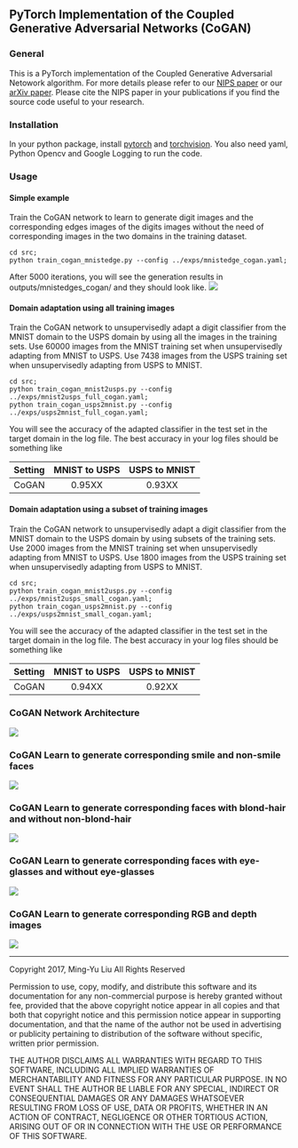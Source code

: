 ## PyTorch Implementation of the Coupled Generative Adversarial Networks (CoGAN)
### General
This is a PyTorch implementation of the Coupled Generative Adversarial Netowork algorithm. For more details please refer to our [NIPS paper](https://papers.nips.cc/paper/6544-coupled-generative-adversarial-networks.pdf) or our [arXiv paper](https://arxiv.org/abs/1606.07536). Please cite the NIPS paper in your publications if you find the source code useful to your research.


### Installation
In your python package, install [pytorch](https://github.com/pytorch/pytorch) and [torchvision](https://github.com/pytorch/vision). You also need yaml, Python Opencv and Google Logging to run the code.


### Usage
#### Simple example

Train the CoGAN network to learn to generate digit images and the corresponding edges images of the digits images without the need of corresponding images in the two domains in the training dataset.
```
cd src;
python train_cogan_mnistedge.py --config ../exps/mnistedge_cogan.yaml;
```
After 5000 iterations, you will see the generation results in outputs/mnistedges_cogan/ and they should look like.
![](https://github.com/mingyuliutw/CoGAN_PyTorch/blob/master/outputs/mnistedge_cogan/mnistedge_cogan_gen_00005000.jpg)


#### Domain adaptation using all training images

Train the CoGAN network to unsupervisedly adapt a digit classifier from the MNIST domain to the USPS domain by using all the images in the training sets. Use 60000 images from the MNIST training set when unsupervisedly adapting from MNIST to USPS. Use 7438 images from the USPS training set when unsupervisedly adapting from USPS to MNIST. 
```
cd src;
python train_cogan_mnist2usps.py --config ../exps/mnist2usps_full_cogan.yaml;
python train_cogan_usps2mnist.py --config ../exps/usps2mnist_full_cogan.yaml;
```
You will see the accuracy of the adapted classifier in the test set in the target domain in the log file. The best accuracy in your log files should be something like

| Setting | MNIST to USPS | USPS to MNIST |
| ------- |:-------------:|:-------------:|
| CoGAN   | 0.95XX        | 0.93XX        |


#### Domain adaptation using a subset of training images

Train the CoGAN network to unsupervisedly adapt a digit classifier from the MNIST domain to the USPS domain by using subsets of the training sets. Use 2000 images from the MNIST training set when unsupervisedly adapting from MNIST to USPS. Use 1800 images from the USPS training set when unsupervisedly adapting from USPS to MNIST. 
```
cd src;
python train_cogan_mnist2usps.py --config ../exps/mnist2usps_small_cogan.yaml;
python train_cogan_usps2mnist.py --config ../exps/usps2mnist_small_cogan.yaml;
```
You will see the accuracy of the adapted classifier in the test set in the target domain in the log file. The best accuracy in your log files should be something like

| Setting | MNIST to USPS | USPS to MNIST |
| ------- |:-------------:|:-------------:|
| CoGAN   | 0.94XX        | 0.92XX        |


### CoGAN Network Architecture

![](https://github.com/mingyuliutw/CoGAN_PyTorch/blob/master/images/overview_landscape_very_tight.jpg)

### CoGAN Learn to generate corresponding smile and non-smile faces

![](https://github.com/mingyuliutw/CoGAN_PyTorch/blob/master/images/result_face_smiling_small.jpg)

### CoGAN Learn to generate corresponding faces with blond-hair and without non-blond-hair

![](https://github.com/mingyuliutw/CoGAN_PyTorch/blob/master/images/result_face_blondhair_small.jpg)

### CoGAN Learn to generate corresponding faces with eye-glasses and without eye-glasses

![](https://github.com/mingyuliutw/CoGAN_PyTorch/blob/master/images/result_face_eyeglasses_small.jpg)

### CoGAN Learn to generate corresponding RGB and depth images

![](https://github.com/mingyuliutw/CoGAN_PyTorch/blob/master/images/result_nyu_small.jpg)

---

Copyright 2017, Ming-Yu Liu
All Rights Reserved

Permission to use, copy, modify, and distribute this software and its documentation for any non-commercial purpose is hereby granted without fee, provided that the above copyright notice appear in all copies and that both that copyright notice and this permission notice appear in supporting documentation, and that the name of the author not be used in advertising or publicity pertaining to distribution of the software without specific, written prior permission.

THE AUTHOR DISCLAIMS ALL WARRANTIES WITH REGARD TO THIS SOFTWARE, INCLUDING ALL IMPLIED WARRANTIES OF MERCHANTABILITY AND FITNESS FOR ANY PARTICULAR PURPOSE. IN NO EVENT SHALL THE AUTHOR BE LIABLE FOR ANY SPECIAL, INDIRECT OR CONSEQUENTIAL DAMAGES OR ANY DAMAGES WHATSOEVER RESULTING FROM LOSS OF USE, DATA OR PROFITS, WHETHER IN AN ACTION OF CONTRACT, NEGLIGENCE OR OTHER TORTIOUS ACTION, ARISING OUT OF OR IN CONNECTION WITH THE USE OR PERFORMANCE OF THIS SOFTWARE.
